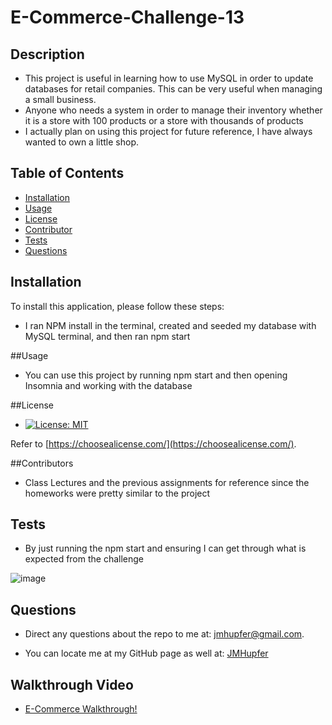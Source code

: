 # E-Commerce-Challenge-13

  ## Description

  - This project is useful in learning how to use MySQL in order to update databases for retail companies. This can be very useful when managing a small business.
  - Anyone who needs a system in order to manage their inventory whether it is a store with 100 products or a store with thousands of products
  - I actually plan on using this project for future reference, I have always wanted to own a little shop.

  ## Table of Contents

  - [Installation](#installation)
  - [Usage](#usage)
  - [License](#license)
  - [Contributor](#contributors)
  - [Tests](#tests)
  - [Questions](#questions) 

  
  ## Installation
  
  To install this application, please follow these steps:
  
  - I ran NPM install in the terminal, created and seeded my database with MySQL terminal, and then ran npm start
  
  ##Usage
  
  - You can use this project by running npm start and then opening Insomnia and working with the database
  
  ##License

  - [![License: MIT](https://img.shields.io/badge/License-MIT-yellow.svg)](https://opensource.org/licenses/MIT)

  Refer to [https://choosealicense.com/](https://choosealicense.com/).

  ##Contributors

  - Class Lectures and the previous assignments for reference since the homeworks were pretty similar to the project

  ## Tests

  - By just running the npm start and ensuring I can get through what is expected from the challenge

![image](https://github.com/JMHupfer/E-Commerce/assets/121475398/d7fe13a4-14b3-4008-8976-c927732c3450)


  ## Questions

  - Direct any questions about the repo to me at: jmhupfer@gmail.com. 
  
  - You can locate me at my GitHub page as well at: [JMHupfer](https://github.com/JMHupfer/)

  ## Walkthrough Video

  - <a href="https://drive.google.com/file/d/1kgaUC4UG_91WTKF9PJNLLVcC4sbf4Jox/view">E-Commerce Walkthrough!</a>

